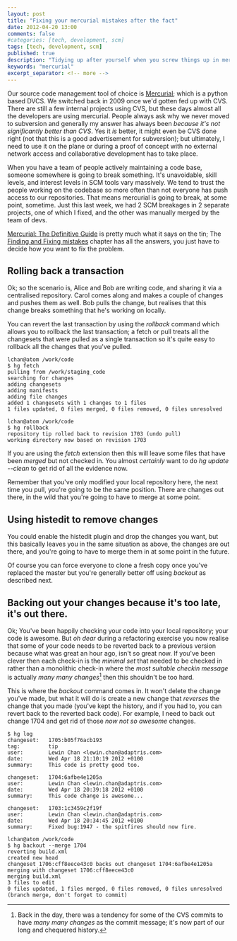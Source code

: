 ```yaml
---
layout: post
title: "Fixing your mercurial mistakes after the fact"
date: 2012-04-20 13:00
comments: false
#categories: [tech, development, scm]
tags: [tech, development, scm]
published: true
description: "Tidying up after yourself when you screw things up in mercurial"
keywords: "mercurial"
excerpt_separator: <!-- more -->
---
```


Our source code management tool of choice is [Mercurial](http://mercurial.selenic.com); which is a python based DVCS. We switched back in 2009 once we'd gotten fed up with CVS. There are still a few internal projects using CVS, but these days almost all the developers are using mercurial. People always ask why we never moved to subversion and generally my answer has always been  _because it's not *significantly* better than CVS_. Yes it _is_ better, it might even be CVS done right (not that this is a good advertisement for subversion); but ultimately, I need to use it on the plane or during a proof of concept with no external network access and collaborative development has to take place.

When you have a team of people actively maintaining a code base, someone somewhere is going to break something. It's unavoidable, skill levels, and interest levels in SCM tools vary massively. We tend to trust the people working on the codebase so more often than not everyone has push access to our repositories. That means mercurial is going to break, at some point, sometime. Just this last week, we had 2 SCM breakages in 2 separate projects, one of which I fixed, and the other was manually merged by the team of devs.

<!-- more -->

[Mercurial: The Definitive Guide](http://hgbook.red-bean.com/) is pretty much what it says on the tin; The [Finding and Fixing mistakes](http://hgbook.red-bean.com/read/finding-and-fixing-mistakes.html) chapter has all the answers, you just have to decide how you want to fix the problem.

## Rolling back a transaction

Ok; so the scenario is, Alice and Bob are writing code, and sharing it via a centralised repository. Carol comes along and makes a couple of changes and pushes them as well. Bob pulls the change, but realises that this change breaks something that he's working on locally.

You can revert the last transaction by using the _rollback_ command which allows you to rollback the last transaction; a fetch or pull treats all the changesets that were pulled as a single transaction so it's quite easy to rollback all the changes that you've pulled.

```console
lchan@atom /work/code
$ hg fetch
pulling from /work/staging_code
searching for changes
adding changesets
adding manifests
adding file changes
added 1 changesets with 1 changes to 1 files
1 files updated, 0 files merged, 0 files removed, 0 files unresolved

lchan@atom /work/code
$ hg rollback
repository tip rolled back to revision 1703 (undo pull)
working directory now based on revision 1703
```

If you are using the _fetch_ extension then this will leave some files that have been _merged_ but not checked in. You almost *certainly* want to do _hg update --clean_ to get rid of all the evidence now.

Remember that you've only modified your local repository here, the next time you pull, you're going to be the same position. There are changes out there, in the wild that you're going to have to merge at some point.

## Using histedit to remove changes

You could enable the histedit plugin and drop the changes you want, but this basically leaves you in the same situation as above, the changes are out there, and you're going to have to merge them in at some point in the future.

Of course you can force everyone to clone a fresh copy once you've replaced the master but you're generally better off using _backout_ as described next.

## Backing out your changes because it's too late, it's out there.

Ok; You've been happily checking your code into your local repository; your code is awesome. But _oh dear_ during a refactoring exercise you now realise that some of your code needs to be reverted back to a previous version because what was great an hour ago, isn't so great now. If you've been clever then each check-in is the _minimal set_ that needed to be checked in rather than a monolithic check-in where the _most suitable checkin message_ is actually *many many changes*[^1] then this shouldn't be too hard.

This is where the _backout_ command comes in. It won't delete the change you've made, but what it will do is create a new change that _reverses_ the change that you made (you've kept the history, and if you had to, you can revert back to the reverted back code). For example, I need to back out change 1704 and get rid of those _now not so awesome_ changes.

```console
$ hg log
changeset:   1705:b05f76acb193
tag:         tip
user:        Lewin Chan <lewin.chan@adaptris.com>
date:        Wed Apr 18 21:10:19 2012 +0100
summary:     This code is pretty good too.

changeset:   1704:6afbe4e1205a
user:        Lewin Chan <lewin.chan@adaptris.com>
date:        Wed Apr 18 20:39:18 2012 +0100
summary:     This code change is awesome...

changeset:   1703:1c3459c2f19f
user:        Lewin Chan <lewin.chan@adaptris.com>
date:        Wed Apr 18 20:34:45 2012 +0100
summary:     Fixed bug:1947 - the spitfires should now fire.

lchan@atom /work/code
$ hg backout --merge 1704
reverting build.xml
created new head
changeset 1706:cff8eece43c0 backs out changeset 1704:6afbe4e1205a
merging with changeset 1706:cff8eece43c0
merging build.xml
3 files to edit
0 files updated, 1 files merged, 0 files removed, 0 files unresolved
(branch merge, don't forget to commit)
```



[^1]: Back in the day, there was a tendency for some of the CVS commits to have _many many changes_ as the commit message; it's now part of our long and chequered history.

